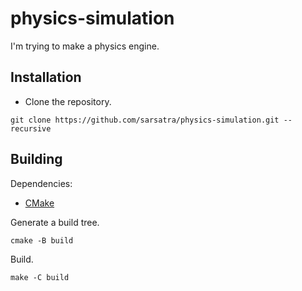 # physics-simulation
I'm trying to make a physics engine.

## Installation
* Clone the repository.
```
git clone https://github.com/sarsatra/physics-simulation.git --recursive
```

## Building
Dependencies:
* [CMake](https://cmake.org/)

Generate a build tree.
```
cmake -B build
```

Build.
```
make -C build
```
